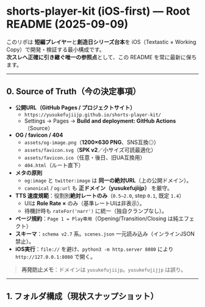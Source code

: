 # shorts-player-kit (iOS-first) — Root README (2025-09-09)

このリポは **短編プレイヤー**と**創造日シリーズ台本**を iOS（Textastic × Working Copy）で開発・検証する最小構成です。  
**次スレへ正確に引き継ぐ唯一の参照点**として、この README を常に最新に保ちます。

---

## 0. Source of Truth（今の決定事項）

- **公開URL（GitHub Pages / プロジェクトサイト）**  
  - `https://yusukefujiijp.github.io/shorts-player-kit/`  
  - Settings → Pages → **Build and deployment: GitHub Actions**（Source）
- **OG / favicon / 404**  
  - `assets/og-image.png`（**1200×630 PNG**、SNS互換◎）  
  - `assets/favicon.svg`（**SPK v2**／小サイズ可読最適化）  
  - `assets/favicon.ico`（任意・後日、旧UA互換用）  
  - `404.html`（ルート直下）
- **メタの原則**  
  - `og:image` と `twitter:image` は **同一の絶対URL**（上の公開ドメイン）。  
  - `canonical` / `og:url` も **正ドメイン（yusukefujiijp）** を厳守。
- **TTS 速度規範**：役割別**絶対レートのみ**（`0.5–2.0`, step `0.1`, 既定 `1.4`）  
  - UIは **Role Rate ×** のみ（基準レートUIは非表示）。  
  - 待機計時も `rateFor('narr')` に統一（独自クランプなし）。
- **ページ規約**：`Page 1 = Play専用`（Opening/Transition/Closing は純エフェクト）  
- **スキーマ**：`schema v2.7` 系。`scenes.json` 一元読み込み（インラインJSON禁止）。  
- **iOS実行**：`file://` を避け、`python3 -m http.server 8080` により `http://127.0.0.1:8080` で開く。

> **再発防止メモ**：ドメインは `yusukefujiijp`。`yusukefujijjp` は誤り。

---

## 1. フォルダ構成（現状スナップショット）